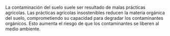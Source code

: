 La contaminación del suelo suele ser
 resultado de malas prácticas 
 agrícolas. Las prácticas agrícolas 
 insostenibles reducen la materia 
 orgánica del suelo, comprometiendo 
 su capacidad para degradar los 
 contaminantes orgánicos. Esto 
 aumenta el riesgo de que los 
 contaminantes se liberen al medio 
 ambiente.